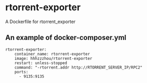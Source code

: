 # rtorrent-exporter
A Dockerfile for rtorrent_exporter 

## An example of docker-composer.yml
```
rtorrent-exporter:
    container_name: rtorrent-exporter
    image: hhhzzzhou/rtorrent-exporter
    restart: unless-stopped
    command: "-rtorrent.addr http://RTORRENT_SERVER_IP/RPC2"
    ports:
      - 9135:9135
```
